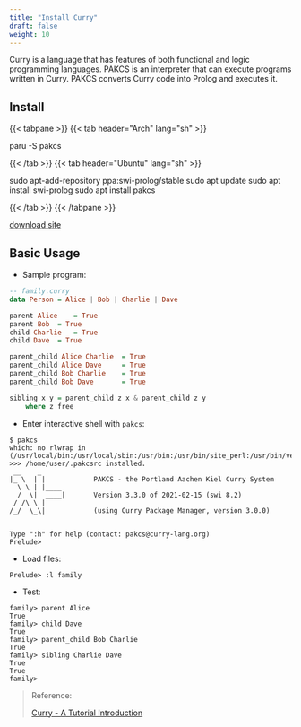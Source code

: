 ```yaml
---
title: "Install Curry"
draft: false
weight: 10
---
```

Curry is a language that has features of both functional and logic programming languages. PAKCS is an interpreter that can execute programs written in Curry. PAKCS converts Curry code into Prolog and executes it.

## Install

{{< tabpane >}}
{{< tab header="Arch" lang="sh" >}}

paru -S pakcs

{{< /tab >}}
{{< tab header="Ubuntu" lang="sh" >}}

sudo apt-add-repository ppa:swi-prolog/stable
sudo apt update
sudo apt install swi-prolog
sudo apt install pakcs

{{< /tab >}}
{{< /tabpane >}}

[download site](https://www.informatik.uni-kiel.de/~pakcs/download.html)

## Basic Usage

- Sample program:

```haskell
-- family.curry
data Person = Alice | Bob | Charlie | Dave

parent Alice	= True
parent Bob	= True
child Charlie	= True
child Dave	= True

parent_child Alice Charlie	= True
parent_child Alice Dave		= True
parent_child Bob Charlie	= True
parent_child Bob Dave		= True

sibling x y = parent_child z x & parent_child z y
	where z free
```

- Enter interactive shell with `pakcs`:

```text
$ pakcs
which: no rlwrap in (/usr/local/bin:/usr/local/sbin:/usr/bin:/usr/bin/site_perl:/usr/bin/vendor_perl:/usr/bin/core_perl)
>>> /home/user/.pakcsrc installed.
 __    _
|_ \  | |            PAKCS - the Portland Aachen Kiel Curry System
  \ \ | |____
  /  \|  ____|       Version 3.3.0 of 2021-02-15 (swi 8.2)
 / /\ \ |
/_/  \_\|            (using Curry Package Manager, version 3.0.0)


Type ":h" for help (contact: pakcs@curry-lang.org)
Prelude>
```

- Load files:

```text
Prelude> :l family
```

- Test:

```text
family> parent Alice
True
family> child Dave
True
family> parent_child Bob Charlie
True
family> sibling Charlie Dave
True
True
family>
```

> Reference:
>
> [Curry - A Tutorial Introduction](https://www.informatik.uni-kiel.de/~curry/tutorial/tutorial.pdf)
